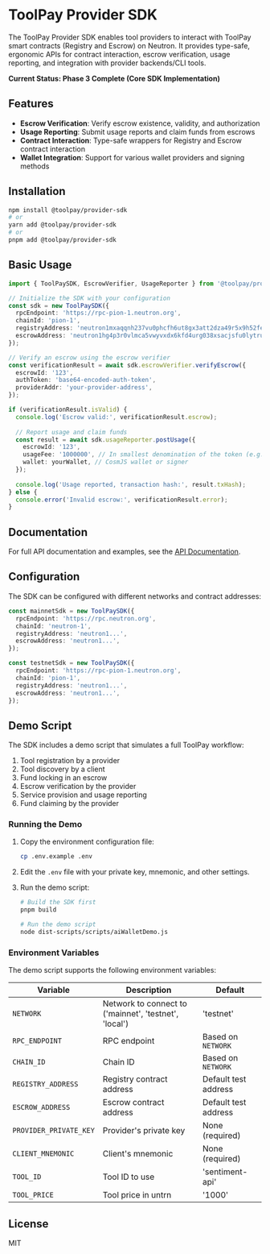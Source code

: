 # ToolPay Provider SDK

The ToolPay Provider SDK enables tool providers to interact with ToolPay smart contracts (Registry and Escrow) on Neutron. It provides type-safe, ergonomic APIs for contract interaction, escrow verification, usage reporting, and integration with provider backends/CLI tools.

**Current Status: Phase 3 Complete (Core SDK Implementation)**

## Features

- **Escrow Verification**: Verify escrow existence, validity, and authorization
- **Usage Reporting**: Submit usage reports and claim funds from escrows
- **Contract Interaction**: Type-safe wrappers for Registry and Escrow contract interaction
- **Wallet Integration**: Support for various wallet providers and signing methods

## Installation

```bash
npm install @toolpay/provider-sdk
# or
yarn add @toolpay/provider-sdk
# or
pnpm add @toolpay/provider-sdk
```

## Basic Usage

```typescript
import { ToolPaySDK, EscrowVerifier, UsageReporter } from '@toolpay/provider-sdk';

// Initialize the SDK with your configuration
const sdk = new ToolPaySDK({
  rpcEndpoint: 'https://rpc-pion-1.neutron.org',
  chainId: 'pion-1',
  registryAddress: 'neutron1mxaqqnh237vu0phcfh6ut8gx3att2dza49r5x9h52fey9gspy5nq54cjhv',
  escrowAddress: 'neutron1hg4p3r0vlmca5vwyvxdx6kfd4urg038xsacjsfu0lytrupm3h42sag09wr',
});

// Verify an escrow using the escrow verifier
const verificationResult = await sdk.escrowVerifier.verifyEscrow({
  escrowId: '123',
  authToken: 'base64-encoded-auth-token',
  providerAddr: 'your-provider-address',
});

if (verificationResult.isValid) {
  console.log('Escrow valid:', verificationResult.escrow);
  
  // Report usage and claim funds
  const result = await sdk.usageReporter.postUsage({
    escrowId: '123',
    usageFee: '1000000', // In smallest denomination of the token (e.g., untrn)
    wallet: yourWallet, // CosmJS wallet or signer
  });
  
  console.log('Usage reported, transaction hash:', result.txHash);
} else {
  console.error('Invalid escrow:', verificationResult.error);
}
```

## Documentation

For full API documentation and examples, see the [API Documentation](./docs/API.md).

## Configuration

The SDK can be configured with different networks and contract addresses:

```typescript
const mainnetSdk = new ToolPaySDK({
  rpcEndpoint: 'https://rpc.neutron.org',
  chainId: 'neutron-1',
  registryAddress: 'neutron1...',
  escrowAddress: 'neutron1...',
});

const testnetSdk = new ToolPaySDK({
  rpcEndpoint: 'https://rpc-pion-1.neutron.org',
  chainId: 'pion-1',
  registryAddress: 'neutron1...',
  escrowAddress: 'neutron1...',
});
```

## Demo Script

The SDK includes a demo script that simulates a full ToolPay workflow:

1. Tool registration by a provider
2. Tool discovery by a client
3. Fund locking in an escrow
4. Escrow verification by the provider
5. Service provision and usage reporting
6. Fund claiming by the provider

### Running the Demo

1. Copy the environment configuration file:
   ```bash
   cp .env.example .env
   ```

2. Edit the `.env` file with your private key, mnemonic, and other settings.

3. Run the demo script:
   ```bash
   # Build the SDK first
   pnpm build
   
   # Run the demo script
   node dist-scripts/scripts/aiWalletDemo.js
   ```

### Environment Variables

The demo script supports the following environment variables:

| Variable | Description | Default |
|----------|-------------|---------|
| `NETWORK` | Network to connect to ('mainnet', 'testnet', 'local') | 'testnet' |
| `RPC_ENDPOINT` | RPC endpoint | Based on `NETWORK` |
| `CHAIN_ID` | Chain ID | Based on `NETWORK` |
| `REGISTRY_ADDRESS` | Registry contract address | Default test address |
| `ESCROW_ADDRESS` | Escrow contract address | Default test address |
| `PROVIDER_PRIVATE_KEY` | Provider's private key | None (required) |
| `CLIENT_MNEMONIC` | Client's mnemonic | None (required) |
| `TOOL_ID` | Tool ID to use | 'sentiment-api' |
| `TOOL_PRICE` | Tool price in untrn | '1000' |

## License

MIT
